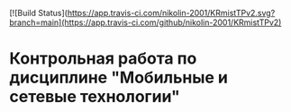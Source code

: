 [![Build Status](https://app.travis-ci.com/nikolin-2001/KRmistTPv2.svg?branch=main](https://app.travis-ci.com/github/nikolin-2001/KRmistTPv2)
# Контрольная работа по дисциплине "Мобильные и сетевые технологии"
